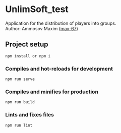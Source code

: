 # UnlimSoft_test
Application for the distribution of players into groups.<br>
Author: Ammosov Maxim ([max-67](https://github.com/max-67))

## Project setup
```
npm install or npm i
```

### Compiles and hot-reloads for development
```
npm run serve
```

### Compiles and minifies for production
```
npm run build
```

### Lints and fixes files
```
npm run lint
```
